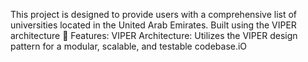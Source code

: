 This project is designed to provide users with a comprehensive list of universities located in the United Arab Emirates. Built using the VIPER architecture 🚀 Features: VIPER Architecture: Utilizes the VIPER design pattern for a modular, scalable, and testable codebase.iO
